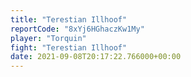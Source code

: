 ```yaml
---
title: "Terestian Illhoof"
reportCode: "8xYj6HGhaczKw1My"
player: "Torquin"
fight: "Terestian Illhoof"
date: 2021-09-08T20:17:22.766000+00:00
---
```

